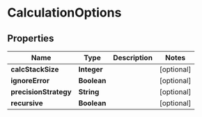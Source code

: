 
# CalculationOptions

## Properties
Name | Type | Description | Notes
------------ | ------------- | ------------- | -------------
**calcStackSize** | **Integer** |  |  [optional]
**ignoreError** | **Boolean** |  |  [optional]
**precisionStrategy** | **String** |  |  [optional]
**recursive** | **Boolean** |  |  [optional]




